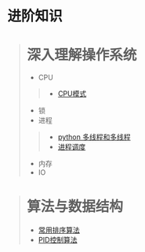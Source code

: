 # 进阶知识

># 深入理解操作系统
>* CPU
>>* [CPU模式](/highlevel/cpu_mode.md) 
>
>* 锁
>* 进程
>>* [python 多线程和多线程](/basedata/Python-100-Days-master/Day01-15/13.进程和线程.md)
>>* [进程调度](/highlevel/Process_scheduling.md) 
>* 内存
>* IO

># 算法与数据结构
>* [常用排序算法](/highlevel/sort_algorithm.md)
>* [PID控制算法](/highlevel/pid.md)
> 
